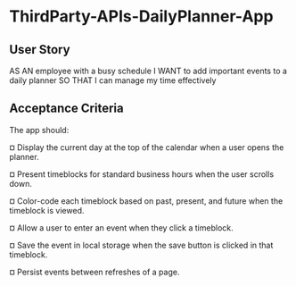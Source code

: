 # ThirdParty-APIs-DailyPlanner-App

## User Story
AS AN employee with a busy schedule
I WANT to add important events to a daily planner
SO THAT I can manage my time effectively


## Acceptance Criteria
  The app should:

  ¤ Display the current day at the top of the calendar when a user opens the planner.

  ¤ Present timeblocks for standard business hours when the user scrolls down.

  ¤ Color-code each timeblock based on past, present, and future when the timeblock is viewed.

  ¤ Allow a user to enter an event when they click a timeblock.

  ¤ Save the event in local storage when the save button is clicked in that timeblock.

  ¤ Persist events between refreshes of a page.
